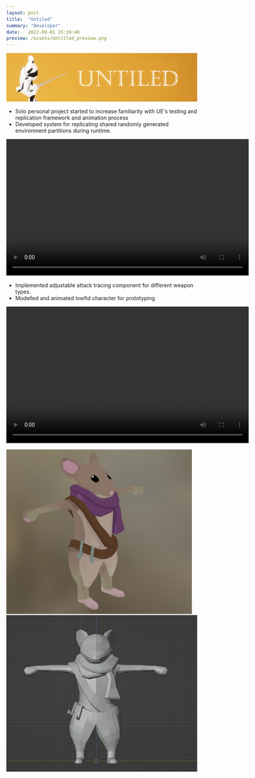 ```yaml
---
layout: post
title:  "Untiled"
summary: "Developer"
date:   2022-09-01 15:39:40
preview: /assets/Untitled_preview.png
---
```


![Picture 1](/assets/Untiled_TitleImage.png)

* Solo personal project started to increase familiarity with UE's testing and replication framework and animation process
* Developed system for replicating shared randomly generated environment partitions during runtime. 

<video width="640" height="360" controls>
  <source src="/assets/Untiled_ReplicationTest.mp4" type="video/mp4">
  Your browser does not support the video tag.
</video>

* Implemented adjustable attack tracing component for different weapon types. 
* Modelled and animated lowfid character for prototyping

<video width="640" height="360" controls>
  <source src="/assets/Untiled_AnimTest.mp4" type="video/mp4">
  Your browser does not support the video tag.
</video>

![Picture 2](/assets/mouse.png)
![Picture 3](/assets/mouse3.png)